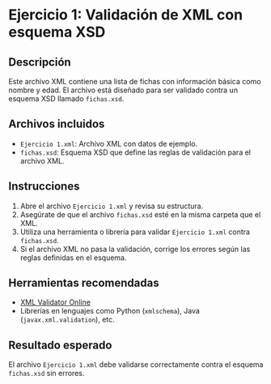 # Ejercicio 1: Validación de XML con esquema XSD

## Descripción
Este archivo XML contiene una lista de fichas con información básica como nombre y edad. El archivo está diseñado para ser validado contra un esquema XSD llamado `fichas.xsd`.

## Archivos incluidos
- `Ejercicio 1.xml`: Archivo XML con datos de ejemplo.
- `fichas.xsd`: Esquema XSD que define las reglas de validación para el archivo XML.

## Instrucciones
1. Abre el archivo `Ejercicio 1.xml` y revisa su estructura.
2. Asegúrate de que el archivo `fichas.xsd` esté en la misma carpeta que el XML.
3. Utiliza una herramienta o librería para validar `Ejercicio 1.xml` contra `fichas.xsd`.
4. Si el archivo XML no pasa la validación, corrige los errores según las reglas definidas en el esquema.

## Herramientas recomendadas
- [XML Validator Online](https://www.xmlvalidation.com/)
- Librerías en lenguajes como Python (`xmlschema`), Java (`javax.xml.validation`), etc.

## Resultado esperado
El archivo `Ejercicio 1.xml` debe validarse correctamente contra el esquema `fichas.xsd` sin errores.
